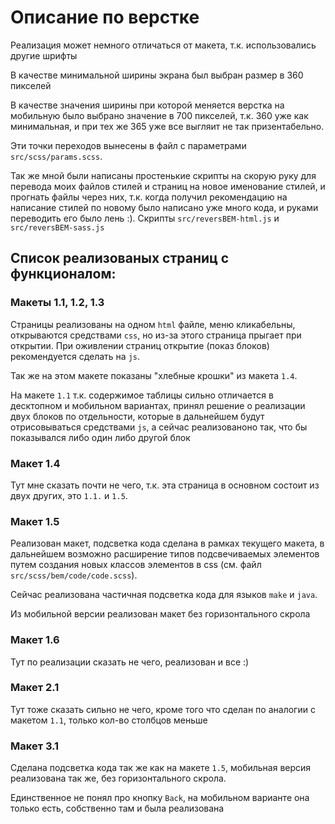 # Описание по верстке

Реализация может немного отличаться от макета, т.к. использовались другие шрифты

В качестве минимальной ширины экрана был выбран размер в 360 пикселей

В качестве значения ширины при которой меняется верстка на мобильную было выбрано значение в 700 пикселей, 
т.к. 360 уже как минимальная, и при тех же 365 уже все выгляит не так призентабельно.

Эти точки переходов вынесены в файл с параметрами `src/scss/params.scss`.

Так же мной были написаны простенькие скрипты на скорую руку для перевода моих файлов стилей и страниц
на новое именование стилей, и прогнать файлы через них, т.к. когда получил рекомендацию на написание стилей по новому
было написано уже много кода, и руками переводить его было лень :). Скрипты `src/reversBEM-html.js` и `src/reversBEM-sass.js`

## Список реализованых страниц с функционалом:

### Макеты 1.1, 1.2, 1.3

Страницы реализованы на одном `html` файле, меню кликабельны, открываются средствами `css`,
но из-за этого страница прыгает при открытии. При оживлении страниц открытие (показ блоков) рекомендуется сделать на `js`.

Так же на этом макете показаны "хлебные крошки" из макета `1.4`.

На макете `1.1` т.к. содержимое таблицы сильно отличается в десктопном и мобильном вариантах, принял решение о реализации двух блоков по отдельности,
которые в дальнейшем будут отрисовываться средствами `js`, а сейчас реализованоно так, что бы показывался либо один либо другой блок

### Макет 1.4

Тут мне сказать почти не чего, т.к. эта страница в основном состоит из двух других, это `1.1.` и `1.5`.

### Макет 1.5

Реализован макет, подсветка кода сделана в рамках текущего макета, 
в дальнейшем возможно расширение типов подсвечиваемых элементов путем создания новых классов 
элементов в css (см. файл `src/scss/bem/code/code.scss`).

Сейчас реализована частичная подсветка кода для языков `make` и `java`.

Из мобильной версии реализован макет без горизонтального скрола

### Макет 1.6

Тут по реализации сказать не чего, реализован и все :)

### Макет 2.1

Тут тоже сказать сильно не чего, кроме того что сделан по аналогии с макетом `1.1`, только кол-во столбцов меньше

### Макет 3.1

Сделана подсветка кода так же как на макете `1.5`, мобильная версия реализована так же, без горизонтального скрола.

Единственное не понял про кнопку `Back`, на мобильном варианте она только есть, собственно там и была реализована
